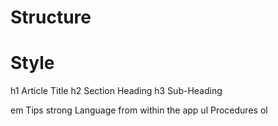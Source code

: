 # Structure



# Style

h1
	Article Title
h2
	Section Heading	
h3
	Sub-Heading

em
	Tips
strong
	Language from within the app
ul
	Procedures
ol
	